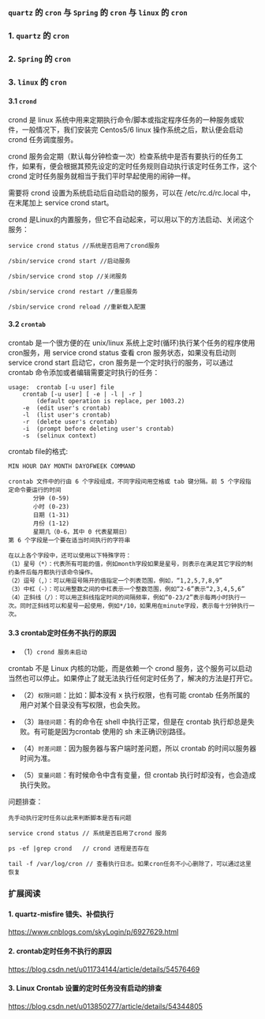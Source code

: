 ### `quartz` 的 `cron` 与 `Spring` 的 `cron` 与 `linux` 的 `cron`

### 1. `quartz` 的 `cron`
### 2. `Spring` 的 `cron`
### 3. `linux` 的 `cron`
#### 3.1 `crond`
crond 是 linux 系统中用来定期执行命令/脚本或指定程序任务的一种服务或软件，一般情况下，我们安装完 Centos5/6 linux 操作系统之后，默认便会启动 crond 任务调度服务。

crond 服务会定期（默认每分钟检查一次）检查系统中是否有要执行的任务工作，如果有，便会根据其预先设定的定时任务规则自动执行该定时任务工作，这个 crond 定时任务服务就相当于我们平时早起使用的闹钟一样。

需要将 crond 设置为系统启动后自动启动的服务，可以在 /etc/rc.d/rc.local 中，在末尾加上 service crond start。

crond 是Linux的内置服务，但它不自动起来，可以用以下的方法启动、关闭这个服务：
```
service crond status //系统是否启用了crond服务

/sbin/service crond start //启动服务

/sbin/service crond stop //关闭服务

/sbin/service crond restart //重启服务

/sbin/service crond reload //重新载入配置
```

#### 3.2 `crontab`
crontab 是一个很方便的在 unix/linux 系统上定时(循环)执行某个任务的程序使用 cron服务，用 service crond status 查看 cron 服务状态，如果没有启动则 service crond start 启动它，cron 服务是一个定时执行的服务，可以通过 crontab 命令添加或者编辑需要定时执行的任务：

```
usage:	crontab [-u user] file
	crontab [-u user] [ -e | -l | -r ]
		(default operation is replace, per 1003.2)
	-e	(edit user's crontab)
	-l	(list user's crontab)
	-r	(delete user's crontab)
	-i	(prompt before deleting user's crontab)
	-s	(selinux context)

```

crontab file的格式:
```
MIN HOUR DAY MONTH DAYOFWEEK COMMAND

crontab 文件中的行由 6 个字段组成，不同字段间用空格或 tab 键分隔。前 5 个字段指定命令要运行的时间
       分钟 (0-59)
       小时 (0-23)
       日期 (1-31)
       月份 (1-12)
       星期几（0-6，其中 0 代表星期日）
第 6 个字段是一个要在适当时间执行的字符串

在以上各个字段中，还可以使用以下特殊字符：
（1）星号（*）：代表所有可能的值，例如month字段如果是星号，则表示在满足其它字段的制约条件后每月都执行该命令操作。
（2）逗号（,）：可以用逗号隔开的值指定一个列表范围，例如，“1,2,5,7,8,9”
（3）中杠（-）：可以用整数之间的中杠表示一个整数范围，例如“2-6”表示“2,3,4,5,6”
（4）正斜线（/）：可以用正斜线指定时间的间隔频率，例如“0-23/2”表示每两小时执行一次。同时正斜线可以和星号一起使用，例如*/10，如果用在minute字段，表示每十分钟执行一次。

```


#### 3.3 crontab定时任务不执行的原因
+ （1）`crond 服务未启动`

crontab 不是 Linux 内核的功能，而是依赖一个 crond 服务，这个服务可以启动当然也可以停止。如果停止了就无法执行任何定时任务了，解决的方法是打开它。

+ （2）`权限问题`：比如：脚本没有 x 执行权限，也有可能 crontab 任务所属的用户对某个目录没有写权限，也会失败。

+ （3）`路径问题`：有的命令在 shell 中执行正常，但是在 crontab 执行却总是失败。有可能是因为crontab 使用的 sh 未正确识别路径。

+ （4）`时差问题`：因为服务器与客户端时差问题，所以 crontab 的时间以服务器时间为准。

+ （5）`变量问题`：有时候命令中含有变量，但 crontab 执行时却没有，也会造成执行失败。

问题排查：
```
先手动执行定时任务以此来判断脚本是否有问题

service crond status // 系统是否启用了crond 服务

ps -ef |grep crond   // crond 进程是否存在

tail -f /var/log/cron // 查看执行日志。如果cron任务不小心删除了，可以通过这里恢复
```

### 扩展阅读
#### 1. quartz-misfire 错失、补偿执行
https://www.cnblogs.com/skyLogin/p/6927629.html

#### 2. crontab定时任务不执行的原因
https://blog.csdn.net/u011734144/article/details/54576469

#### 3. Linux Crontab 设置的定时任务没有启动的排查
https://blog.csdn.net/u013850277/article/details/54344805
